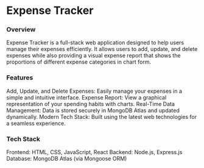 <h1>Expense Tracker</h1>
<h3>Overview</h3>
Expense Tracker is a full-stack web application designed to help users manage their expenses efficiently. It allows users to add, update, and delete expenses while also providing a visual expense report that shows the proportions of different expense categories in chart form.

<h3>Features</h3>
Add, Update, and Delete Expenses: Easily manage your expenses in a simple and intuitive interface.
Expense Report: View a graphical representation of your spending habits with charts.
Real-Time Data Management: Data is stored securely in MongoDB Atlas and updated dynamically.
Modern Tech Stack: Built using the latest web technologies for a seamless experience.
<h3>Tech Stack</h3>
Frontend: HTML, CSS, JavaScript, React
Backend: Node.js, Express.js
Database: MongoDB Atlas (via Mongoose ORM)
